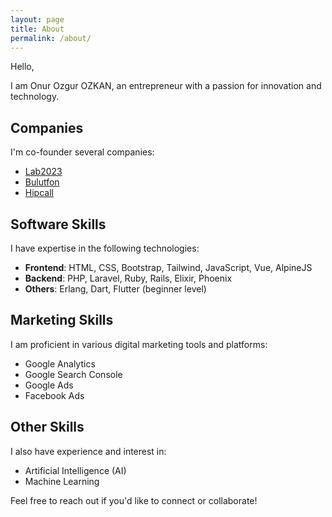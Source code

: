 ```yaml
---
layout: page
title: About
permalink: /about/
---
```


Hello,

I am Onur Ozgur OZKAN, an entrepreneur with a passion for innovation and technology.

## Companies

I'm co-founder several companies:

* [Lab2023](https://www.lab2023.com/)
* [Bulutfon](https://www.bulutfon.com/)
* [Hipcall](https://www.hipcall.com/)

## Software Skills

I have expertise in the following technologies:

* **Frontend**: HTML, CSS, Bootstrap, Tailwind, JavaScript, Vue, AlpineJS
* **Backend**: PHP, Laravel, Ruby, Rails, Elixir, Phoenix
* **Others**: Erlang, Dart, Flutter (beginner level)

## Marketing Skills

I am proficient in various digital marketing tools and platforms:

* Google Analytics
* Google Search Console
* Google Ads
* Facebook Ads

## Other Skills

I also have experience and interest in:

* Artificial Intelligence (AI)
* Machine Learning

Feel free to reach out if you'd like to connect or collaborate!

